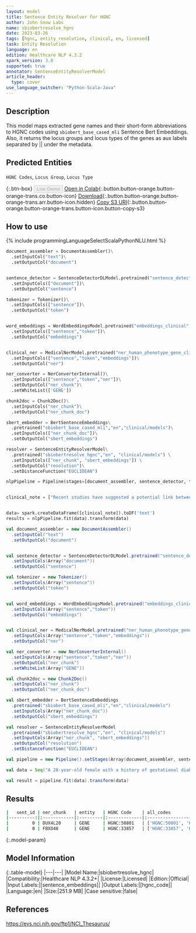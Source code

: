 ```yaml
---
layout: model
title: Sentence Entity Resolver for HGNC
author: John Snow Labs
name: sbiobertresolve_hgnc
date: 2023-03-26
tags: [hgnc, entity_resolution, clinical, en, licensed]
task: Entity Resolution
language: en
edition: Healthcare NLP 4.3.2
spark_version: 3.0
supported: true
annotator: SentenceEntityResolverModel
article_header:
  type: cover
use_language_switcher: "Python-Scala-Java"
---
```


## Description

This model maps extracted gene names and their short-form abbreviations to HGNC codes using `sbiobert_base_cased_mli` Sentence Bert Embeddings. Also, it returns the locus groups and locus types of the genes as aux labels separated by || under the metadata.

## Predicted Entities

`HGNC Codes`, `Locus Group`, `Locus Type`

{:.btn-box}
<button class="button button-orange" disabled>Live Demo</button>
[Open in Colab](https://colab.research.google.com/github/JohnSnowLabs/spark-nlp-workshop/blob/master/tutorials/Certification_Trainings/Healthcare/3.Clinical_Entity_Resolvers.ipynb){:.button.button-orange.button-orange-trans.co.button-icon}
[Download](https://s3.amazonaws.com/auxdata.johnsnowlabs.com/clinical/models/sbiobertresolve_hgnc_en_4.3.2_3.0_1679847290330.zip){:.button.button-orange.button-orange-trans.arr.button-icon.hidden}
[Copy S3 URI](s3://auxdata.johnsnowlabs.com/clinical/models/sbiobertresolve_hgnc_en_4.3.2_3.0_1679847290330.zip){:.button.button-orange.button-orange-trans.button-icon.button-copy-s3}

## How to use



<div class="tabs-box" markdown="1">
{% include programmingLanguageSelectScalaPythonNLU.html %}

```python
document_assembler = DocumentAssembler()\
  .setInputCol("text")\
  .setOutputCol("document")


sentence_detector = SentenceDetectorDLModel.pretrained("sentence_detector_dl_healthcare","en","clinical/models")\
  .setInputCols(["document"])\
  .setOutputCol("sentence")

tokenizer = Tokenizer()\
  .setInputCols(["sentence"])\
  .setOutputCol("token")


word_embeddings = WordEmbeddingsModel.pretrained("embeddings_clinical", "en", "clinical/models")\
  .setInputCols(["sentence","token"])\
  .setOutputCol("embeddings")


clinical_ner = MedicalNerModel.pretrained("ner_human_phenotype_gene_clinical", "en", "clinical/models")\
  .setInputCols(["sentence","token","embeddings"])\
  .setOutputCol("ner")

ner_converter = NerConverterInternal()\
  .setInputCols(["sentence","token","ner"])\
  .setOutputCol("ner_chunk")\
  .setWhiteList(['GENE'])

chunk2doc = Chunk2Doc()\
  .setInputCols("ner_chunk")\
  .setOutputCol("ner_chunk_doc")

sbert_embedder = BertSentenceEmbeddings\
  .pretrained("sbiobert_base_cased_mli","en","clinical/models")\
  .setInputCols(["ner_chunk_doc"])\
  .setOutputCol("sbert_embeddings")

resolver = SentenceEntityResolverModel\
  .pretrained("sbiobertresolve_hgnc","en", "clinical/models") \
  .setInputCols(["ner_chunk", "sbert_embeddings"]) \
  .setOutputCol("resolution")\
  .setDistanceFunction("EUCLIDEAN")

nlpPipeline = Pipeline(stages=[document_assembler, sentence_detector, tokenizer, word_embeddings, clinical_ner, ner_converter, chunk2doc, sbert_embedder, resolver])


clinical_note = ["Recent studies have suggested a potential link between the double homeobox 4 like 20 (pseudogene), also known as DUX4L20, and FBXO48 and RNA guanine-7 methyltransferase "]


data= spark.createDataFrame([clinical_note]).toDF('text')
results = nlpPipeline.fit(data).transform(data)

```

```scala
val document_assembler = new DocumentAssembler()
  .setInputCol("text")
  .setOutputCol("document")


val sentence_detector = SentenceDetectorDLModel.pretrained("sentence_detector_dl_healthcare","en","clinical/models")
  .setInputCols(Array("document"))
  .setOutputCol("sentence")

val tokenizer = new Tokenizer()
  .setInputCols(Array("sentence"))
  .setOutputCol("token")


val word_embeddings = WordEmbeddingsModel.pretrained("embeddings_clinical", "en", "clinical/models")
  .setInputCols(Array("sentence","token"))
  .setOutputCol("embeddings")


val clinical_ner = MedicalNerModel.pretrained("ner_human_phenotype_gene_clinical", "en", "clinical/models")
  .setInputCols(Array("sentence","token","embeddings"))
  .setOutputCol("ner")

val ner_converter = new NerConverterInternal()
  .setInputCols(Array("sentence","token","ner"))
  .setOutputCol("ner_chunk")
  .setWhiteList(Array("GENE"))

val chunk2doc = new Chunk2Doc()
  .setInputCols("ner_chunk")
  .setOutputCol("ner_chunk_doc")

val sbert_embedder = BertSentenceEmbeddings
  .pretrained("sbiobert_base_cased_mli","en","clinical/models")
  .setInputCols(Array("ner_chunk_doc"))
  .setOutputCol("sbert_embeddings")

val resolver = SentenceEntityResolverModel
  .pretrained("sbiobertresolve_hgnc","en", "clinical/models") 
  .setInputCols(Array("ner_chunk", "sbert_embeddings")) 
  .setOutputCol("resolution")
  .setDistanceFunction("EUCLIDEAN")

val pipeline = new Pipeline().setStages(Array(document_assembler, sentence_detector, tokenizer, word_embeddings, clinical_ner, ner_converter, chunk2doc, sbert_embedder, resolver))

val data = Seq("A 28-year-old female with a history of gestational diabetes mellitus diagnosed eight years prior to presentation and subsequent type two diabetes mellitus, associated with an acute hepatitis and obesity with a body mass index (BMI) of 33.5 kg/m2").toDS.toDF("text")

val result = pipeline.fit(data).transform(data)

```
</div>

## Results

```bash
|   sent_id | ner_chunk   | entity   | HGNC Code    | all_codes                                                               | resolutions                                                                                                                    | AUX                                                                                                                             |
|----------:|:------------|:---------|:-------------|:------------------------------------------------------------------------|:-------------------------------------------------------------------------------------------------------------------------------|:--------------------------------------------------------------------------------------------------------------------------------|
|         0 | DUX4L20     | GENE     | HGNC:50801   | ['HGNC:50801', 'HGNC:31982', 'HGNC:42423', 'HGNC:39776', 'HGNC:42023'...| ['DUX4L20 [double homeobox 4 like 20 (pseudogene)]', 'ANKRD20A4P [ankyrin repeat domain 20 family member A4, pseudogene]', ...| [pseudogene :: pseudogene, pseudogene :: pseudogene, non-coding RNA :: RNA, long non-coding, pseudogene :: pseudogene...|
|         0 | FBXO48      | GENE     | HGNC:33857   | ['HGNC:33857', 'HGNC:4930', 'HGNC:16653', 'HGNC:13114', 'HGNC:23535' ...| ['FBXO48 [F-box protein 48]', 'ZBTB48 [zinc finger and BTB domain containing 48]', 'MRPL48 [mitochondrial ribosomal protein' ...| [protein-coding gene :: gene with protein product, protein-coding gene :: gene with protein product, protein-coding gene...|
```

{:.model-param}
## Model Information

{:.table-model}
|---|---|
|Model Name:|sbiobertresolve_hgnc|
|Compatibility:|Healthcare NLP 4.3.2+|
|License:|Licensed|
|Edition:|Official|
|Input Labels:|[sentence_embeddings]|
|Output Labels:|[hgnc_code]|
|Language:|en|
|Size:|251.9 MB|
|Case sensitive:|false|

## References

https://evs.nci.nih.gov/ftp1/NCI_Thesaurus/
